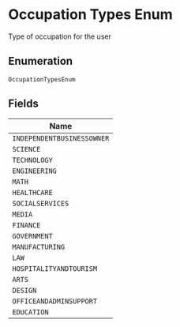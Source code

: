 
# Occupation Types Enum

Type of occupation for the user

## Enumeration

`OccupationTypesEnum`

## Fields

| Name |
|  --- |
| `INDEPENDENTBUSINESSOWNER` |
| `SCIENCE` |
| `TECHNOLOGY` |
| `ENGINEERING` |
| `MATH` |
| `HEALTHCARE` |
| `SOCIALSERVICES` |
| `MEDIA` |
| `FINANCE` |
| `GOVERNMENT` |
| `MANUFACTURING` |
| `LAW` |
| `HOSPITALITYANDTOURISM` |
| `ARTS` |
| `DESIGN` |
| `OFFICEANDADMINSUPPORT` |
| `EDUCATION` |

